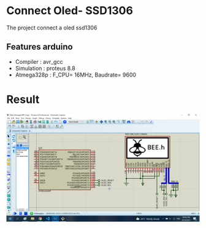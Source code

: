 
# Connect Oled- SSD1306

The project connect a oled ssd1306

## Features arduino

- Compiler      : avr_gcc
- Simulation    : proteus 8.8
- Atmega328p    : F_CPU= 16MHz, Baudrate= 9600

# Result
![image info](./Image/Oled_Atmega328p.png)
